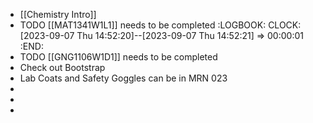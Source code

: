 - [[Chemistry Intro]]
- TODO [[MAT1341W1L1]] needs to be completed
  :LOGBOOK:
  CLOCK: [2023-09-07 Thu 14:52:20]--[2023-09-07 Thu 14:52:21] =>  00:00:01
  :END:
- TODO [[GNG1106W1D1]] needs to be completed
- Check out Bootstrap
- Lab Coats and Safety Goggles can be in MRN 023
-
-
-